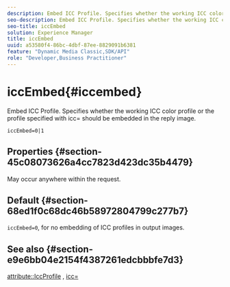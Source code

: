 ```yaml
---
description: Embed ICC Profile. Specifies whether the working ICC color profile or the profile specified with icc= should be embedded in the reply image.
seo-description: Embed ICC Profile. Specifies whether the working ICC color profile or the profile specified with icc= should be embedded in the reply image.
seo-title: iccEmbed
solution: Experience Manager
title: iccEmbed
uuid: a53580f4-86bc-4dbf-87ee-8829091b6381
feature: "Dynamic Media Classic,SDK/API"
role: "Developer,Business Practitioner"
---
```


# iccEmbed{#iccembed}

Embed ICC Profile. Specifies whether the working ICC color profile or the profile specified with icc= should be embedded in the reply image.

 `iccEmbed=0|1`

## Properties {#section-45c08073626a4cc7823d423dc35b4479}

May occur anywhere within the request.

## Default {#section-68ed1f0c68dc46b58972804799c277b7}

`iccEmbed=0`, for no embedding of ICC profiles in output images.

## See also {#section-e9e6bb04e2154f4387261edcbbbfe7d3}

[attribute::IccProfile](../../../../../ir-api/material-cat/image-rendering-api-ref/c-ir-material-catalog/c-ir-attributes-reference/r-ir-iccprofilegray.md#reference-712f1d0dcca748df9aaf495681bb39e6) , [icc=](../../../../../ir-api/http-protocol/image-rendering-api-ref/c-ir-http-protocol-ref/c-ir-http-protocol-command-reference/r-ir-icc.md#reference-86a2fff3cef24982ad2063d977a16e06) 
